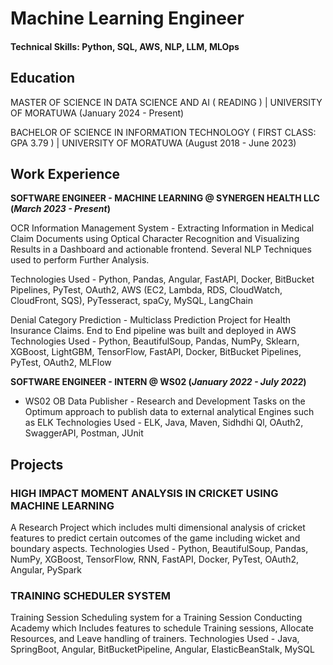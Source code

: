 # Machine Learning Engineer 


#### Technical Skills: Python, SQL, AWS, NLP, LLM, MLOps

## Education			       		
MASTER OF SCIENCE IN DATA SCIENCE AND AI ( READING )	| UNIVERSITY OF MORATUWA (January 2024 - Present)	 			        		

BACHELOR OF SCIENCE IN INFORMATION TECHNOLOGY ( FIRST CLASS: GPA 3.79 ) | UNIVERSITY OF MORATUWA
(August 2018 - June 2023)

## Work Experience
**SOFTWARE ENGINEER - MACHINE LEARNING @ SYNERGEN HEALTH LLC (_March 2023 - Present_)**

OCR Information Management System - Extracting Information in Medical Claim Documents using Optical
Character Recognition and Visualizing Results in a Dashboard and actionable frontend. Several NLP
Techniques used to perform Further Analysis.

Technologies Used - Python, Pandas, Angular, FastAPI, Docker, BitBucket Pipelines, PyTest, OAuth2,
AWS (EC2, Lambda, RDS, CloudWatch, CloudFront, SQS), PyTesseract, spaCy, MySQL, LangChain

Denial Category Prediction - Multiclass Prediction Project for Health Insurance Claims. End to End pipeline
was built and deployed in AWS
Technologies Used - Python, BeautifulSoup, Pandas, NumPy, Sklearn, XGBoost, LightGBM,
TensorFlow, FastAPI, Docker, BitBucket Pipelines, PyTest, OAuth2, MLFlow



**SOFTWARE ENGINEER - INTERN @ WS02 (_January 2022 - July 2022_)**
- WS02 OB Data Publisher - Research and Development Tasks on the Optimum approach to publish data to
external analytical Engines such as ELK
Technologies Used - ELK, Java, Maven, Sidhdhi Ql, OAuth2, SwaggerAPI, Postman, JUnit


## Projects
### HIGH IMPACT MOMENT ANALYSIS IN CRICKET USING MACHINE LEARNING

A Research Project which includes multi dimensional analysis of cricket features to predict certain outcomes
of the game including wicket and boundary aspects.
Technologies Used - Python, BeautifulSoup, Pandas, NumPy, XGBoost, TensorFlow, RNN, FastAPI,
Docker, PyTest, OAuth2, Angular, PySpark

### TRAINING SCHEDULER SYSTEM


Training Session Scheduling system for a Training Session Conducting Academy which Includes features to schedule Training sessions, Allocate Resources, and Leave handling of trainers.
Technologies Used - Java, SpringBoot, Angular, BitBucketPipeline, Angular, ElasticBeanStalk, MySQL

